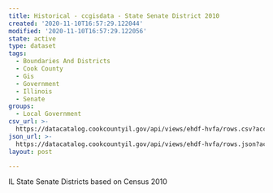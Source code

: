 ```yaml
---
title: Historical - ccgisdata - State Senate District 2010
created: '2020-11-10T16:57:29.122044'
modified: '2020-11-10T16:57:29.122056'
state: active
type: dataset
tags:
  - Boundaries And Districts
  - Cook County
  - Gis
  - Government
  - Illinois
  - Senate
groups:
  - Local Government
csv_url: >-
  https://datacatalog.cookcountyil.gov/api/views/ehdf-hvfa/rows.csv?accessType=DOWNLOAD
json_url: >-
  https://datacatalog.cookcountyil.gov/api/views/ehdf-hvfa/rows.json?accessType=DOWNLOAD
layout: post

---
```

IL State Senate Districts based on Census 2010
